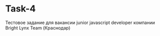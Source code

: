 # Task-4
Тестовое задание для вакансии junior javascript developer компании Bright Lynx Team (Краснодар)
